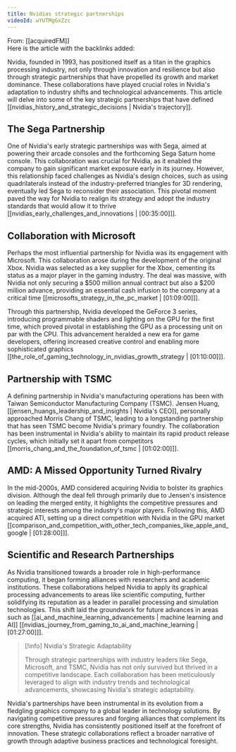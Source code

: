 ```yaml
---
title: Nvidias strategic partnerships
videoId: wYUTMgGxZzc
---
```


From: [[acquiredFM]] <br/> 
Here is the article with the backlinks added:

Nvidia, founded in 1993, has positioned itself as a titan in the graphics processing industry, not only through innovation and resilience but also through strategic partnerships that have propelled its growth and market dominance. These collaborations have played crucial roles in Nvidia's adaptation to industry shifts and technological advancements. This article will delve into some of the key strategic partnerships that have defined [[nvidias_history_and_strategic_decisions | Nvidia's trajectory]].

## The Sega Partnership

One of Nvidia's early strategic partnerships was with Sega, aimed at powering their arcade consoles and the forthcoming Sega Saturn home console. This collaboration was crucial for Nvidia, as it enabled the company to gain significant market exposure early in its journey. However, this relationship faced challenges as Nvidia's design choices, such as using quadrilaterals instead of the industry-preferred triangles for 3D rendering, eventually led Sega to reconsider their association. This pivotal moment paved the way for Nvidia to realign its strategy and adopt the industry standards that would allow it to thrive [[nvidias_early_challenges_and_innovations | [00:35:00]]].

## Collaboration with Microsoft

Perhaps the most influential partnership for Nvidia was its engagement with Microsoft. This collaboration arose during the development of the original Xbox. Nvidia was selected as a key supplier for the Xbox, cementing its status as a major player in the gaming industry. The deal was massive, with Nvidia not only securing a $500 million annual contract but also a $200 million advance, providing an essential cash infusion to the company at a critical time [[microsofts_strategy_in_the_pc_market | [01:09:00]]].

Through this partnership, Nvidia developed the GeForce 3 series, introducing programmable shaders and lighting on the GPU for the first time, which proved pivotal in establishing the GPU as a processing unit on par with the CPU. This advancement heralded a new era for game developers, offering increased creative control and enabling more sophisticated graphics [[the_role_of_gaming_technology_in_nvidias_growth_strategy | [01:10:00]]].

## Partnership with TSMC

A defining partnership in Nvidia's manufacturing operations has been with Taiwan Semiconductor Manufacturing Company (TSMC). Jensen Huang, [[jensen_huangs_leadership_and_insights | Nvidia's CEO]], personally approached Morris Chang of TSMC, leading to a longstanding partnership that has seen TSMC become Nvidia's primary foundry. The collaboration has been instrumental in Nvidia's ability to maintain its rapid product release cycles, which initially set it apart from competitors [[morris_chang_and_the_foundation_of_tsmc | [01:02:00]]].

## AMD: A Missed Opportunity Turned Rivalry

In the mid-2000s, AMD considered acquiring Nvidia to bolster its graphics division. Although the deal fell through primarily due to Jensen's insistence on leading the merged entity, it highlights the competitive pressures and strategic interests among the industry's major players. Following this, AMD acquired ATI, setting up a direct competition with Nvidia in the GPU market [[comparison_and_competition_with_other_tech_companies_like_apple_and_google | [01:28:00]]].

## Scientific and Research Partnerships

As Nvidia transitioned towards a broader role in high-performance computing, it began forming alliances with researchers and academic institutions. These collaborations helped Nvidia to apply its graphical processing advancements to areas like scientific computing, further solidifying its reputation as a leader in parallel processing and simulation technologies. This shift laid the groundwork for future advances in areas such as [[ai_and_machine_learning_advancements | machine learning and AI]] [[nvidias_journey_from_gaming_to_ai_and_machine_learning | [01:27:00]]].

> [!info] Nvidia's Strategic Adaptability
> 
> Through strategic partnerships with industry leaders like Sega, Microsoft, and TSMC, Nvidia has not only survived but thrived in a competitive landscape. Each collaboration has been meticulously leveraged to align with industry trends and technological advancements, showcasing Nvidia's strategic adaptability.

Nvidia's partnerships have been instrumental in its evolution from a fledgling graphics company to a global leader in technology solutions. By navigating competitive pressures and forging alliances that complement its core strengths, Nvidia has consistently positioned itself at the forefront of innovation. These strategic collaborations reflect a broader narrative of growth through adaptive business practices and technological foresight.